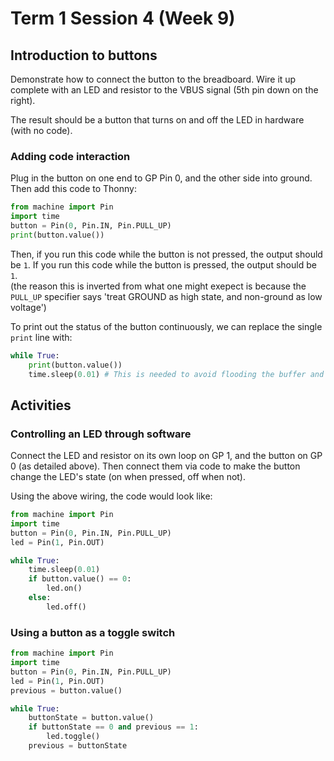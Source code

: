 # Term 1 Session 4 (Week 9)

## Introduction to buttons

Demonstrate how to connect the button to the breadboard. Wire it up complete with an LED and resistor to the VBUS signal (5th pin down on the right).

The result should be a button that turns on and off the LED in hardware (with no code). 

### Adding code interaction

Plug in the button on one end to GP Pin 0, and the other side into ground. Then add this code to Thonny:

```python
from machine import Pin
import time
button = Pin(0, Pin.IN, Pin.PULL_UP)
print(button.value())
```

Then, if you run this code while the button is not pressed, the output should be `1`. If you run this code while the button is pressed, the output should be `1`.  
(the reason this is inverted from what one might exepect is because the `PULL_UP` specifier says 'treat GROUND as high state, and non-ground as low voltage')

To print out the status of the button continuously, we can replace the single `print` line with:

```python
while True:
    print(button.value())
    time.sleep(0.01) # This is needed to avoid flooding the buffer and not seeing updates
```

## Activities

### Controlling an LED through software

Connect the LED and resistor on its own loop on GP 1, and the button on GP 0 (as detailed above). Then connect them via code to make the button change the LED's state (on when pressed, off when not).

Using the above wiring, the code would look like:

```python
from machine import Pin
import time
button = Pin(0, Pin.IN, Pin.PULL_UP)
led = Pin(1, Pin.OUT)

while True:
    time.sleep(0.01)
    if button.value() == 0:
        led.on()
    else:
        led.off()
```

### Using a button as a toggle switch

```python
from machine import Pin
import time
button = Pin(0, Pin.IN, Pin.PULL_UP)
led = Pin(1, Pin.OUT)
previous = button.value()

while True:
    buttonState = button.value()
    if buttonState == 0 and previous == 1:
        led.toggle()
    previous = buttonState
```

